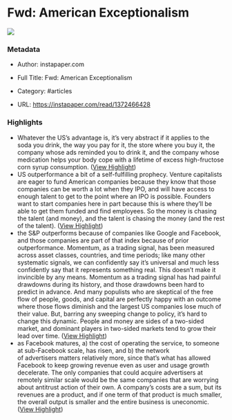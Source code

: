# Fwd: American Exceptionalism

![](https://readwise-assets.s3.amazonaws.com/static/images/article3.5c705a01b476.png)

### Metadata

- Author: instapaper.com
- Full Title: Fwd: American Exceptionalism
- Category: #articles


- URL: https://instapaper.com/read/1372466428

### Highlights

- Whatever the US’s advantage is, it’s very abstract if it applies to the soda you drink, the way you pay for it, the store where you buy it, the company whose ads reminded you to drink it, and the company whose medication helps your body cope with a lifetime of excess high-fructose corn syrup consumption. ([View Highlight](https://instapaper.com/read/1372466428/14948873))
- US outperformance a bit of a self-fulfilling prophecy. Venture capitalists are eager to fund American companies because they know that those companies can be worth a lot when they IPO, and will have access to enough talent to get to the point where an IPO is possible. Founders want to start companies here in part because this is where they’ll be able to get them funded and find employees. So the money is chasing the talent (and money), and the talent is chasing the money (and the rest of the talent). ([View Highlight](https://instapaper.com/read/1372466428/14948897))
- the S&P outperforms because of companies like Google and Facebook, and those companies are part of that index because of prior outperformance. Momentum, as a trading signal, has been measured across asset classes, countries, and time periods; like many other systematic signals, we can confidently say it’s universal and much less confidently say that it represents something real. This doesn’t make it invincible by any means. Momentum as a trading signal has had painful drawdowns during its history, and those drawdowns been hard to predict in advance. And many populists who are skeptical of the free flow of people, goods, and capital are perfectly happy with an outcome where those flows diminish and the largest US companies lose much of their value. But, barring any sweeping change to policy, it’s hard to change this dynamic. People and money are sides of a two-sided market, and dominant players in two-sided markets tend to grow their lead over time. ([View Highlight](https://instapaper.com/read/1372466428/14948907))
- as Facebook matures, a) the cost of operating the service, to someone at sub-Facebook scale, has risen, and b) the network of advertisers matters relatively more, since that’s what has allowed Facebook to keep growing revenue even as user and usage growth decelerate. The only companies that could acquire advertisers at remotely similar scale would be the same companies that are worrying about antitrust action of their own. A company’s costs are a sum, but its revenues are a product, and if one term of that product is much smaller, the overall output is smaller and the entire business is uneconomic. ([View Highlight](https://instapaper.com/read/1372466428/14948934))
